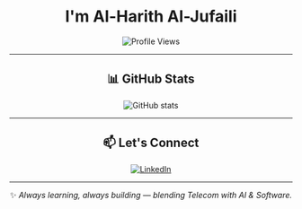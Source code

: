 <div align="center">

# I'm Al-Harith Al-Jufaili  

![Profile Views](https://komarev.com/ghpvc/?username=YOUR-USERNAME&color=blueviolet&style=flat-square)

---

## 📊 GitHub Stats
<img src="https://github-readme-stats.vercel.app/api?username=Hjufaili&show_icons=true&rank_icon=github&theme=dark&border_radius=12" alt="GitHub stats" />

---

## 📫 Let's Connect
[![LinkedIn](https://img.shields.io/badge/LinkedIn-Profile-blue?style=for-the-badge&logo=linkedin&logoColor=white)](#)  

---

✨ *Always learning, always building — blending Telecom with AI & Software.*  

</div>
